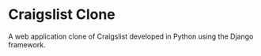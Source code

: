 # Craigslist Clone
A web application clone of Craigslist developed in Python using the Django framework.
